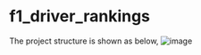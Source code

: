 # f1_driver_rankings

The project structure is shown as below,
![image](https://github.com/yugu-yg/f1_driver_rankings/assets/93423865/e3038acd-864f-464c-9e5b-f6210c79ff3e)
